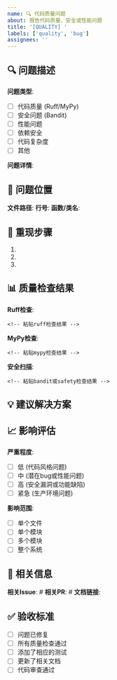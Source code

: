 ```yaml
---
name: 🔍 代码质量问题
about: 报告代码质量、安全或性能问题
title: '[QUALITY] '
labels: ['quality', 'bug']
assignees: ''
---
```


## 🔍 问题描述

**问题类型**: 
- [ ] 代码质量 (Ruff/MyPy)
- [ ] 安全问题 (Bandit)
- [ ] 性能问题
- [ ] 依赖安全
- [ ] 代码复杂度
- [ ] 其他

**问题详情**:
<!-- 详细描述发现的问题 -->

## 📍 问题位置

**文件路径**: 
**行号**: 
**函数/类名**: 

## 🔧 重现步骤

1. 
2. 
3. 

## 📊 质量检查结果

**Ruff检查**:
```
<!-- 粘贴ruff检查结果 -->
```

**MyPy检查**:
```
<!-- 粘贴mypy检查结果 -->
```

**安全扫描**:
```
<!-- 粘贴bandit或safety检查结果 -->
```

## 💡 建议解决方案

<!-- 描述您认为的解决方案 -->

## 📈 影响评估

**严重程度**: 
- [ ] 低 (代码风格问题)
- [ ] 中 (潜在bug或性能问题)
- [ ] 高 (安全漏洞或功能缺陷)
- [ ] 紧急 (生产环境问题)

**影响范围**:
- [ ] 单个文件
- [ ] 单个模块
- [ ] 多个模块
- [ ] 整个系统

## 🔗 相关信息

**相关Issue**: #
**相关PR**: #
**文档链接**: 

## ✅ 验收标准

- [ ] 问题已修复
- [ ] 所有质量检查通过
- [ ] 添加了相应的测试
- [ ] 更新了相关文档
- [ ] 代码审查通过
